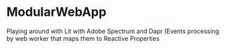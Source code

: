 # ModularWebApp
Playing around with Lit with Adobe Spectrum and Dapr (Events processing by web worker that maps them to Reactive Properties
